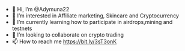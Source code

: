 - 👋 Hi, I’m @Adymuna22
- 👀 I’m interested in Affiliate marketing, Skincare and Cryptocurrency 
- 🌱 I’m currently learning how to participate in airdrops,mining and testnets 
- 💞️ I’m looking to collaborate on crypto trading 
- 📫 How to reach me https://bit.ly/3sT3onK

<!---
Adymuna22/Adymuna22 is a ✨ special ✨ repository because its `README.md` (this file) appears on your GitHub profile.
You can click the Preview link to take a look at your changes.
--->
